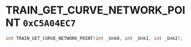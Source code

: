 # TRAIN_GET_CURVE_NETWORK_POINT `0xC5A04EC7`

```cpp
int TRAIN_GET_CURVE_NETWORK_POINT(int _Unk0, int _Unk1, int _Unk2);
```
